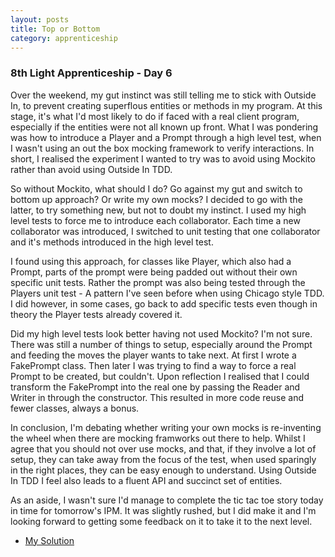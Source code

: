 ```yaml
---
layout: posts
title: Top or Bottom
category: apprenticeship
---
```

### 8th Light Apprenticeship - Day 6

Over the weekend, my gut instinct was still telling me to stick with Outside In, to prevent creating superflous entities or methods in my program. At this stage, it's what I'd most likely to do if faced with a real client program, especially if the entities were not all known up front. What I was pondering was how to introduce a Player and a Prompt through a high level test, when I wasn't using an out the box mocking framework to verify interactions. In short, I realised the experiment I wanted to try was to avoid using Mockito rather than avoid using Outside In TDD.

<!--break-->

So without Mockito, what should I do? Go against my gut and switch to bottom up approach? Or write my own mocks? I decided to go with the latter, to try something new, but not to doubt my instinct. 
I used my high level tests to force me to introduce each collaborator. Each time a new collaborator was introduced, I switched to unit testing that one collaborator and it's methods introduced in the high level test. 

I found using this approach, for classes like Player, which also had a Prompt, parts of the prompt were being padded out without their own specific unit tests. Rather the prompt was also being tested through the Players unit test - A pattern I've seen before when using Chicago style TDD. I did however, in some cases, go back to add specific tests even though in theory the Player tests already covered it.

Did my high level tests look better having not used Mockito? I'm not sure. There was still a number of things to setup, especially around the Prompt and feeding the moves the player wants to take next. At first I wrote a FakePrompt class. Then later I was trying to find a way to force a real Prompt to be created, but couldn't. Upon reflection I realised that I could transform the FakePrompt into the real one by passing the Reader and Writer in through the constructor. This resulted in more code reuse and fewer classes, always a bonus.

In conclusion, I'm debating whether writing your own mocks is re-inventing the wheel when there are mocking framworks out there to help. Whilst I agree that you should not over use mocks, and that, if they involve a lot of setup, they can take away from the focus of the test, when used sparingly in the right places, they can be easy enough to understand. Using Outside In TDD I feel also leads to a fluent API and succinct set of entities.

As an aside, I wasn't sure I'd manage to complete the tic tac toe story today in time for tomorrow's IPM. It was slightly rushed, but I did make it and I'm looking forward to getting some feedback on it to take it to the next level.

- [My Solution](https://github.com/gemcfadyen/Apprenticeship-JavaTicTacToe)